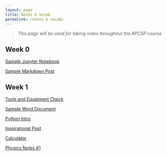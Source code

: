 ```yaml
---
layout: page
title: Notes & Vocab 
permalink: /notes & vocab/
---
```

> *This page will be used for taking notes throughout the APCSP course*

## Week 0
[Sample Jupyter Notebook](https://manigggg18.github.io/manimani/jupyter/2022/08/21/firstnotebook.html)

[Sample Markdown Post](https://manigggg18.github.io/manimani/markdown/2020/01/14/test-markdown-post.html)

## Week 1
[Tools and Equipment Check](https://manigggg18.github.io/manimani/2022/08/22/two.html)

[Sample Word Document](https://manigggg18.github.io/manimani/2022/08/24/An-IED-Assignment.html)

[Python Intro](https://manigggg18.github.io/manimani/2022/08/25/pythonlearnings.html)

[Inspirational Post](https://manigggg18.github.io/manimani/2022/08/25/inspirationalquote.html)

[Calculator]()

[Physics Notes #1]()
